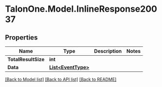 # TalonOne.Model.InlineResponse20037
## Properties

Name | Type | Description | Notes
------------ | ------------- | ------------- | -------------
**TotalResultSize** | **int** |  | 
**Data** | [**List&lt;EventType&gt;**](EventType.md) |  | 

[[Back to Model list]](../README.md#documentation-for-models) [[Back to API list]](../README.md#documentation-for-api-endpoints) [[Back to README]](../README.md)

